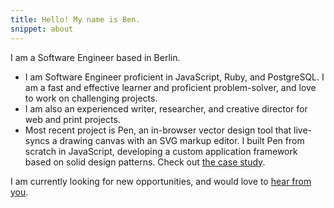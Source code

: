 ```yaml
---
title: Hello! My name is Ben.
snippet: about
---
```


I am a Software Engineer based in Berlin.

- I am Software Engineer proficient in JavaScript, Ruby, and PostgreSQL. I am a fast and effective learner and proficient problem-solver, and love to work on challenging projects. 
- I am also an experienced writer, researcher, and creative director for web and print projects. 
- Most recent project is Pen, an in-browser vector design tool that live-syncs a drawing canvas with an SVG markup editor. I built Pen from scratch in JavaScript, developing a custom application framework based on solid design patterns. Check out [the case study][1]. 

I am currently looking for new opportunities, and would love to [hear from you][2].

[1]:	/2019/10/01/pen/
[2]:	mailto:ben@rodenhaeuser.de